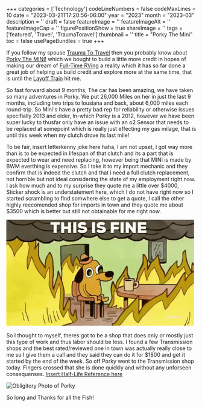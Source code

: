 ﻿+++
categories = ['Technology']
codeLineNumbers = false
codeMaxLines = 10
date = "2023-03-21T17:20:56-06:00"
year = "2023"
month = "2023-03"
description = ''
draft = false
featureImage = ''
featureImageAlt = ''
featureImageCap = ''
figurePositionShow = true
shareImage = ''
tags = ['featured', 'Travel', 'TraumaToravel']
thumbnail = ''
title = "Porky The Mini"
toc = false
usePageBundles = true
+++

If you follow my spouse [Trauma To Travel](https://traumatotravel.xyz) then you probably know about [Porky The MINI!](https://traumatotravel.xyz/2022/08/introducing-porky/) which we bought to build a little more credit in hopes of making our dream of [Full-Time RVing](https://traumatotravel.xyz/2023/04/manifesting-a-life-on-wheels/) a reality which it has so far done a great job of helping us build credit and explore more at the same time, that is until the [Layoff Train](https://techrelay.xyz/post/layoff-train/) hit me. 

So fast forward about 9 months, The car has been amazing, we have taken so many adventures in Porky. We put 26,000 Miles on her in just the last 9 months, including two trips to lousiana and back, about 6,000 miles each round-trip. So Mini's have a pretty bad rep for reliability or otherwise issues specifially 2013 and older, In-which Porky is a 2012, however we have been super lucky to thusfar only have an issue with an o2 Sensor that needs to be replaced at somepoint which is really just effecting my gas milage, that is until this week when my clutch drove its last mile! 

To be fair, insert letterkenny joke here haha, I am not upset, I got way more than is to be expected in lifespan of that clutch and its a part that is expected to wear and need replacing, however being that MINI is made by BWM everthing is expensive. So I take it to my import mechanic and they confirm that is indeed the clutch and that i need a full clutch replacement, not horrible but not ideal considering the state of my employment right now. I ask how much and to my surprise they quote me a little over $4000, Sticker shock is an understatement here, which I do not have right now so I started scrambling to find somwhere else to get a quote, I call the other highly reccomended shop for imports in town and they quote me about $3500 which is better but still not obtainable for me right now. 

![This is Fine!](this-is-fine.gif)

So I thought to myself, theres got to be a shop that does only or mostly just this type of work and thus labor should be less. I found a few Transmission shops and the best rated/reviewed one in town was actually really close to me so I give them a call and they said they can do it for $1800 and get it started by the end of the week. So off Porky went to the Transmission shop today. Fingers crossed that she is done quickly and without any unforseen consequenses. [Insert Half-Life Reference here](https://www.youtube.com/watch?v=tZqBrMqZLR4)

![Obligitory Photo of Porky](porky.png)

So long and Thanks for all the Fish! 

